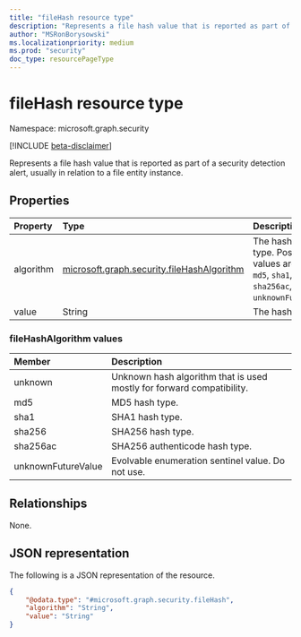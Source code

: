 ```yaml
---
title: "fileHash resource type"
description: "Represents a file hash value that is reported as part of a security detection alert, usually in relation to a file entity instance."
author: "MSRonBorysowski"
ms.localizationpriority: medium
ms.prod: "security"
doc_type: resourcePageType
---
```


# fileHash resource type

Namespace: microsoft.graph.security

[!INCLUDE [beta-disclaimer](../../includes/beta-disclaimer.md)]

Represents a file hash value that is reported as part of a security detection alert, usually in relation to a file entity instance.

## Properties

| Property   | Type                                                                    | Description                                                           |
|:-----------|:------------------------------------------------------------------------|:----------------------------------------------------------------------|
| algorithm  | [microsoft.graph.security.fileHashAlgorithm](#filehashalgorithm-values) | The hash algorithm type. Possible values are: `unknown`, `md5`, `sha1`, `sha256`, `sha256ac`, `unknownFutureValue`. |
| value      | String                                                                  | The hash value. |


### fileHashAlgorithm values

| Member                 | Description                                                           |
|:-----------------------|:----------------------------------------------------------------------|
| unknown                | Unknown hash algorithm that is used mostly for forward compatibility. |
| md5                    | MD5 hash type.                                                        |
| sha1                   | SHA1 hash type.                                                       |
| sha256                 | SHA256 hash type.                                                     |
| sha256ac               | SHA256 authenticode hash type.                                        |
| unknownFutureValue     | Evolvable enumeration sentinel value. Do not use.                     |


## Relationships

None.

## JSON representation

The following is a JSON representation of the resource.
<!-- {
  "blockType": "resource",
  "@odata.type": "microsoft.graph.security.fileHash"
}
-->
``` json
{
    "@odata.type": "#microsoft.graph.security.fileHash",
    "algorithm": "String",
    "value": "String"
}
```
